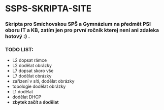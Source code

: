 # SSPS-SKRIPTA-SITE

### Skripta pro **Smíchovskou SPŠ a Gymnázium** na předmět PSI oboru IT a KB, zatím jen pro první ročník kterej není ani zdaleka hotový :) .

### TODO LIST: 
- L2 dopsat rámce
- L2 dodělat obrázky
- L7 dopsat skoro vše
- L7 dodělat obrázky
- zařízení v síti, dodělat obrázky
- topologie dodělat obrázky
- L1 dodělat
- dodělat DHCP
- **zbytek začít a dodělat**

